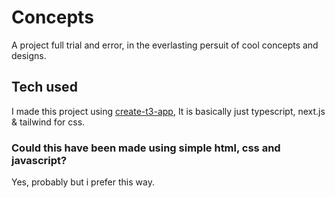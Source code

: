 # Concepts

A project full trial and error, in the everlasting persuit of cool concepts and designs.

## Tech used

I made this project using [create-t3-app](https://create.t3.gg/), It is basically just typescript, next.js & tailwind for css.

### Could this have been made using simple html, css and javascript?

Yes, probably but i prefer this way.
